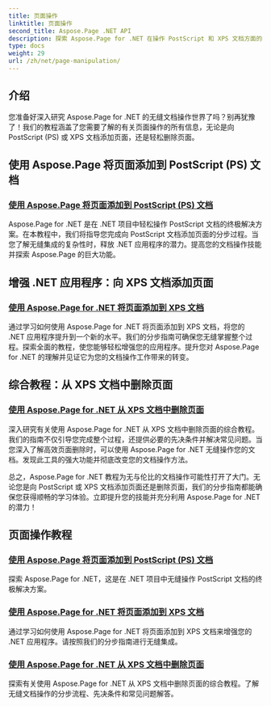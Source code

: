 ```yaml
---
title: 页面操作
linktitle: 页面操作
second_title: Aspose.Page .NET API
description: 探索 Aspose.Page for .NET 在操作 PostScript 和 XPS 文档方面的强大功能。通过我们的综合教程学习添加、增强和删除页面。
type: docs
weight: 29
url: /zh/net/page-manipulation/
---
```


## 介绍

您准备好深入研究 Aspose.Page for .NET 的无缝文档操作世界了吗？别再犹豫了！我们的教程涵盖了您需要了解的有关页面操作的所有信息，无论是向 PostScript (PS) 或 XPS 文档添加页面，还是轻松删除页面。

## 使用 Aspose.Page 将页面添加到 PostScript (PS) 文档
### [使用 Aspose.Page 将页面添加到 PostScript (PS) 文档](./add-page-to-postscript-ps-document/)

Aspose.Page for .NET 是在 .NET 项目中轻松操作 PostScript 文档的终极解决方案。在本教程中，我们将指导您完成向 PostScript 文档添加页面的分步过程。当您了解无缝集成的复杂性时，释放 .NET 应用程序的潜力。提高您的文档操作技能并探索 Aspose.Page 的巨大功能。

## 增强 .NET 应用程序：向 XPS 文档添加页面
### [使用 Aspose.Page for .NET 将页面添加到 XPS 文档](./add-page-to-xps-document/)

通过学习如何使用 Aspose.Page for .NET 将页面添加到 XPS 文档，将您的 .NET 应用程序提升到一个新的水平。我们的分步指南可确保您无缝掌握整个过程。探索全面的教程，使您能够轻松增强您的应用程序。提升您对 Aspose.Page for .NET 的理解并见证它为您的文档操作工作带来的转变。

## 综合教程：从 XPS 文档中删除页面
### [使用 Aspose.Page for .NET 从 XPS 文档中删除页面](./remove-page-from-xps-document/)

深入研究有关使用 Aspose.Page for .NET 从 XPS 文档中删除页面的综合教程。我们的指南不仅引导您完成整个过程，还提供必要的先决条件并解决常见问题。当您深入了解高效页面删除时，可以使用 Aspose.Page for .NET 无缝操作您的文档。发现此工具的强大功能并彻底改变您的文档操作方法。

总之，Aspose.Page for .NET 教程为无与伦比的文档操作可能性打开了大门。无论您是向 PostScript 或 XPS 文档添加页面还是删除页面，我们的分步指南都能确保您获得顺畅的学习体验。立即提升您的技能并充分利用 Aspose.Page for .NET 的潜力！
## 页面操作教程
### [使用 Aspose.Page 将页面添加到 PostScript (PS) 文档](./add-page-to-postscript-ps-document/)
探索 Aspose.Page for .NET，这是在 .NET 项目中无缝操作 PostScript 文档的终极解决方案。
### [使用 Aspose.Page for .NET 将页面添加到 XPS 文档](./add-page-to-xps-document/)
通过学习如何使用 Aspose.Page for .NET 将页面添加到 XPS 文档来增强您的 .NET 应用程序。请按照我们的分步指南进行无缝集成。
### [使用 Aspose.Page for .NET 从 XPS 文档中删除页面](./remove-page-from-xps-document/)
探索有关使用 Aspose.Page for .NET 从 XPS 文档中删除页面的综合教程。了解无缝文档操作的分步流程、先决条件和常见问题解答。